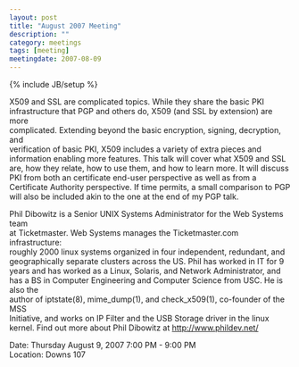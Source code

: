 ```yaml
---
layout: post
title: "August 2007 Meeting"
description: ""
category: meetings
tags: [meeting]
meetingdate: 2007-08-09
---
```

{% include JB/setup %}

X509 and SSL are complicated topics. While they share the basic PKI            
infrastructure that PGP and others do, X509 (and SSL by extension) are more    
complicated. Extending beyond the basic encryption, signing, decryption, and   
verification of basic PKI, X509 includes a variety of extra pieces and         
information enabling more features. This talk will cover what X509 and SSL     
are, how they relate, how to use them, and how to learn more. It will discuss  
PKI from both an certificate end-user perspective as well as from a            
Certificate Authority perspective. If time permits, a small comparison to PGP  
will also be included akin to the one at the end of my PGP talk.               
                                                                             
Phil Dibowitz is a Senior UNIX Systems Administrator for the Web Systems team  
at Ticketmaster. Web Systems manages the Ticketmaster.com infrastructure:      
roughly 2000 linux systems organized in four independent, redundant, and       
geographically separate clusters across the US. Phil has worked in IT for 9    
years and has worked as a Linux, Solaris, and Network Administrator, and has a 
BS in Computer Engineering and Computer Science from USC. He is also the       
author of iptstate(8), mime_dump(1), and check_x509(1), co-founder of the MSS  
Initiative, and works on IP Filter and the USB Storage driver in the linux     
kernel. Find out more about Phil Dibowitz at http://www.phildev.net/           
                                                                             
Date: Thursday August 9, 2007 7:00 PM - 9:00 PM                                  
Location: Downs 107                                         
